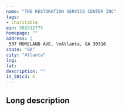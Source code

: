 ```yaml
---
name: "THE RESTORATION SERVICE CENTER INC"
tags:
- charitable
ein: 582512775
homepage: ""
address: |
 537 MORELAND AVE, \nAtlanta, GA 30316
state: "GA"
city: "Atlanta"
lng: 
lat: 
description: ""
is_501c3: X
---
```


## Long description


